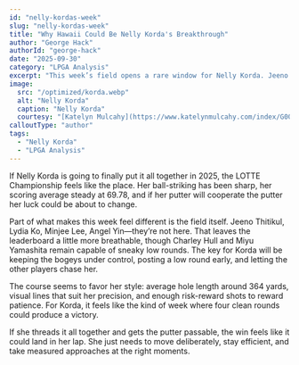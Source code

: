 ```yaml
---
id: "nelly-kordas-week"
slug: "nelly-kordas-week"
title: "Why Hawaii Could Be Nelly Korda's Breakthrough"
author: "George Hack"
authorId: "george-hack"
date: "2025-09-30"
category: "LPGA Analysis"
excerpt: "This week’s field opens a rare window for Nelly Korda. Jeeno Thitikul, Lydia Ko, Minjee Lee, Angel Yin are not around, which leaves the leaderboard a little more breathable."
image:
  src: "/optimized/korda.webp"
  alt: "Nelly Korda"
  caption: "Nelly Korda"
  courtesy: "[Katelyn Mulcahy](https://www.katelynmulcahy.com/index/G0000cplQrtxWDoA/thumbs)"
calloutType: "author"
tags:
  - "Nelly Korda"
  - "LPGA Analysis"
---
```


If Nelly Korda is going to finally put it all together in 2025, the LOTTE Championship feels like the place. Her ball-striking has been sharp, her scoring average steady at 69.78, and if her putter will cooperate the putter her luck could be about to change.

Part of what makes this week feel different is the field itself. Jeeno Thitikul, Lydia Ko, Minjee Lee, Angel Yin—they’re not here. That leaves the leaderboard a little more breathable, though Charley Hull and Miyu Yamashita remain capable of sneaky low rounds. The key for Korda will be keeping the bogeys under control, posting a low round early, and letting the other players chase her.

The course seems to favor her style: average hole length around 364 yards, visual lines that suit her precision, and enough risk-reward shots to reward patience. For Korda, it feels like the kind of week where four clean rounds could produce a victory.

If she threads it all together and gets the putter passable, the win feels like it could land in her lap. She just needs to move deliberately, stay efficient, and take measured approaches at the right moments.
